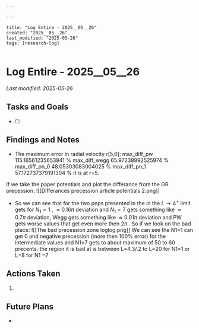 ```yaml
---

---
```

```
title: "Log Entire - 2025__05__26"
created: "2025__05__26"
last_modified: "2025-05-26"
tags: [research-log]
 
```



# Log Entire - 2025__05__26  
_Last modified: 2025-05-26_

## Tasks and Goals
- [ ] 

## Findings and Notes
- The maximum error in radial velocity r[5,6]:
max_diff_pw 115.16561235653941 %
max_diff_wegg 65.97239992525974 %
max_diff_pn_0 48.05303083004025 %
max_diff_pn_1 57.172737379191304 %
it is at r=5.

If we take the paper potentials and plot the differance from the GR precession.
![[Differances precession article potentials 2.png]]
- So we can see that for the two pnps presented in the  in the $L\rightarrow 4^+$ limit gets for $N_1=1$ , $\approx 0.16\pi$  deviation and $N_1=7$ gets something like $\approx 0.7\pi$  deviation, Wegg gets something like $\approx 0.01\pi$ deviation and PW gets worse values that get even more then $2\pi$ .
So if we look on the bad place:
![[The bad precession zone loglog.png]]
We can see the N1=1 can get 0 and negative precession (more then 100% error) for the intermediate values and N1=7 gets to about maximum of 50 to 60 precents.
the region it is bad at is between L=4.3/.2 to L=20 for N1=1 or L=8 for N1 =7
## Actions Taken
1. 

## Future Plans
- 
